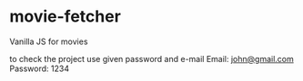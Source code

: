 # movie-fetcher
Vanilla JS for movies


to check the project use given password and e-mail
Email: john@gmail.com
Password: 1234